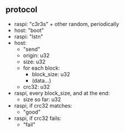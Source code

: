 

## protocol

- raspi: "c3r3s" + other random, periodically
- host: "boot"
- raspi: "lstn"
- host:
    - "send"
    - origin: u32
    - size: u32
    - for each block:
        - block_size: u32
        - (data...)
    - crc32: u32
- raspi, every block_size, and at the end:
    - size so far: u32
- raspi, if crc32 matches:
    - "good"
- raspi, if crc32 fails:
    - "fail"
